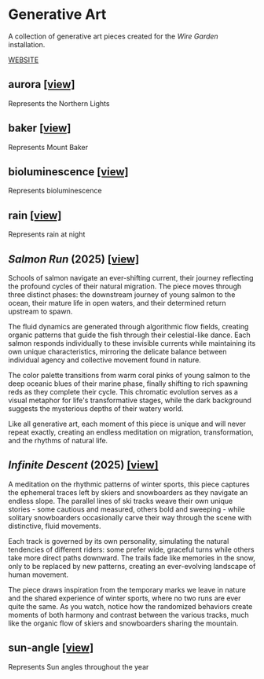 # Generative Art

A collection of generative art pieces created for the _Wire Garden_ installation.

[WEBSITE](https://jdillard.github.io/generative-art/)

## aurora [[view]](/aurora.html)

Represents the Northern Lights

## baker [[view]](/baker.html)

Represents Mount Baker

## bioluminescence [[view]](/bioluminescence.html)

Represents bioluminescence

## rain [[view]](/rain.html)

Represents rain at night

## _Salmon Run_ (2025) [[view]](/salmon.html)

Schools of salmon navigate an ever-shifting current, their journey reflecting the profound cycles of their natural migration. The piece moves through three distinct phases: the downstream journey of young salmon to the ocean, their mature life in open waters, and their determined return upstream to spawn.

The fluid dynamics are generated through algorithmic flow fields, creating organic patterns that guide the fish through their celestial-like dance. Each salmon responds individually to these invisible currents while maintaining its own unique characteristics, mirroring the delicate balance between individual agency and collective movement found in nature.

The color palette transitions from warm coral pinks of young salmon to the deep oceanic blues of their marine phase, finally shifting to rich spawning reds as they complete their cycle. This chromatic evolution serves as a visual metaphor for life's transformative stages, while the dark background suggests the mysterious depths of their watery world.

Like all generative art, each moment of this piece is unique and will never repeat exactly, creating an endless meditation on migration, transformation, and the rhythms of natural life.

## _Infinite Descent_ (2025) [[view]](/ski.html)

A meditation on the rhythmic patterns of winter sports, this piece captures the ephemeral traces left by skiers and snowboarders as they navigate an endless slope. The parallel lines of ski tracks weave their own unique stories - some cautious and measured, others bold and sweeping - while solitary snowboarders occasionally carve their way through the scene with distinctive, fluid movements.

Each track is governed by its own personality, simulating the natural tendencies of different riders: some prefer wide, graceful turns while others take more direct paths downward. The trails fade like memories in the snow, only to be replaced by new patterns, creating an ever-evolving landscape of human movement.

The piece draws inspiration from the temporary marks we leave in nature and the shared experience of winter sports, where no two runs are ever quite the same. As you watch, notice how the randomized behaviors create moments of both harmony and contrast between the various tracks, much like the organic flow of skiers and snowboarders sharing the mountain.

## sun-angle [[view]](/sun-angle.html)

Represents Sun angles throughout the year

